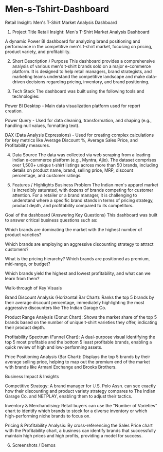 # Men-s-Tshirt-Dashboard
 Retail Insight: Men's T-Shirt Market Analysis Dashboard

1. Project Title
Retail Insight: Men's T-Shirt Market Analysis Dashboard

A dynamic Power BI dashboard for analyzing brand positioning and performance in the competitive men's t-shirt market, focusing on pricing, product variety, and profitability.

2. Short Description / Purpose
This dashboard provides a comprehensive analysis of various men's t-shirt brands sold on a major e-commerce platform. It is designed to help retail managers, brand strategists, and marketing teams understand the competitive landscape and make data-driven decisions regarding pricing, inventory, and brand positioning.

3. Tech Stack
The dashboard was built using the following tools and technologies:

Power BI Desktop - Main data visualization platform used for report creation.

Power Query - Used for data cleaning, transformation, and shaping (e.g., handling null values, formatting text).

DAX (Data Analysis Expressions) - Used for creating complex calculations for key metrics like Average Discount %, Average Sales Price, and Profitability measures.

4. Data Source
The data was collected via web scraping from a leading Indian e-commerce platform (e.g., Myntra, Ajio). The dataset comprises over 1,500+ unique t-shirt listings across more than 50 brands, including details on product name, brand, selling price, MRP, discount percentage, and customer ratings.

5. Features / Highlights
Business Problem
The Indian men's apparel market is incredibly saturated, with dozens of brands competing for customer attention. For a retailer or a brand manager, it is challenging to understand where a specific brand stands in terms of pricing strategy, product depth, and profitability compared to its competitors.

Goal of the dashboard (Answering Key Questions)
This dashboard was built to answer critical business questions such as:

Which brands are dominating the market with the highest number of product varieties?

Which brands are employing an aggressive discounting strategy to attract customers?

What is the pricing hierarchy? Which brands are positioned as premium, mid-range, or budget?

Which brands yield the highest and lowest profitability, and what can we learn from them?

Walk-through of Key Visuals

Brand Discount Analysis (Horizontal Bar Chart): Ranks the top 5 brands by their average discount percentage, immediately highlighting the most aggressive discounters like The Indian Garage Co.

Product Range Analysis (Donut Chart): Shows the market share of the top 5 brands based on the number of unique t-shirt varieties they offer, indicating their product depth.

Profitability Spectrum (Funnel Chart): A dual-purpose visual identifying the top 5 most profitable and the bottom 5 least profitable brands, enabling a quick review of high and low-performing assets.

Price Positioning Analysis (Bar Chart): Displays the top 5 brands by their average selling price, helping to map out the premium end of the market with brands like Armani Exchange and Brooks Brothers.

Business Impact & Insights

Competitive Strategy: A brand manager for U.S. Polo Assn. can see exactly how their discounting and product variety strategy compares to The Indian Garage Co. and NETPLAY, enabling them to adjust their tactics.

Inventory & Merchandising: Retail buyers can use the "Number of Varieties" chart to identify which brands to stock for a diverse inventory or which high-performing niche brands to focus on.

Pricing & Profitability Analysis: By cross-referencing the Sales Price chart with the Profitability chart, a business can identify brands that successfully maintain high prices and high profits, providing a model for success.

6. Screenshots / Demos
